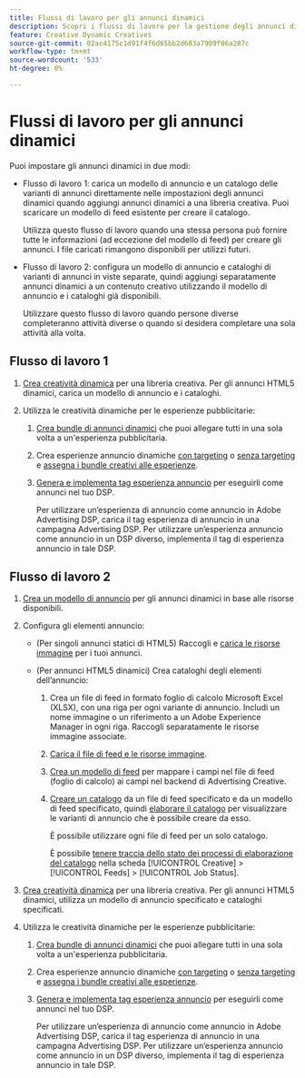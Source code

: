 ```yaml
---
title: Flussi di lavoro per gli annunci dinamici
description: Scopri i flussi di lavoro per la gestione degli annunci dinamici.
feature: Creative Dynamic Creatives
source-git-commit: 02ac4175c1d91f4f6d65bb2d683a7909f06a287c
workflow-type: tm+mt
source-wordcount: '533'
ht-degree: 0%

---
```


# Flussi di lavoro per gli annunci dinamici

Puoi impostare gli annunci dinamici in due modi:

* Flusso di lavoro 1: carica un modello di annuncio e un catalogo delle varianti di annunci direttamente nelle impostazioni degli annunci dinamici quando aggiungi annunci dinamici a una libreria creativa. Puoi scaricare un modello di feed esistente per creare il catalogo.

  Utilizza questo flusso di lavoro quando una stessa persona può fornire tutte le informazioni (ad eccezione del modello di feed) per creare gli annunci. I file caricati rimangono disponibili per utilizzi futuri.

* Flusso di lavoro 2: configura un modello di annuncio e cataloghi di varianti di annunci in viste separate, quindi aggiungi separatamente annunci dinamici a un contenuto creativo utilizzando il modello di annuncio e i cataloghi già disponibili.

  Utilizzare questo flusso di lavoro quando persone diverse completeranno attività diverse o quando si desidera completare una sola attività alla volta.

## Flusso di lavoro 1

1. [Crea creatività dinamica](/help/creative/creative-libraries/creative-add-dynamic.md) per una libreria creativa. Per gli annunci HTML5 dinamici, carica un modello di annuncio e i cataloghi.

1. Utilizza le creatività dinamiche per le esperienze pubblicitarie:

   1. [Crea bundle di annunci dinamici](/help/creative/creative-libraries/bundle-manage.md) che puoi allegare tutti in una sola volta a un&#39;esperienza pubblicitaria.

   1. Crea esperienze annuncio dinamiche [con targeting](/help/creative/experiences/experience-create-targeting.md) o [senza targeting](/help/creative/experiences/experience-create-no-targeting.md) e [assegna i bundle creativi alle esperienze](/help/creative/experiences/experience-assign-creative-bundles.md).

   1. [Genera e implementa tag esperienza annuncio](/help/creative/experiences/experience-tag-export.md) per eseguirli come annunci nel tuo DSP.

      Per utilizzare un’esperienza di annuncio come annuncio in Adobe Advertising DSP, carica il tag esperienza di annuncio in una campagna Advertising DSP. Per utilizzare un’esperienza annuncio come annuncio in un DSP diverso, implementa il tag di esperienza annuncio in tale DSP.

## Flusso di lavoro 2

1. [Crea un modello di annuncio](/help/creative/ad-templates/ad-template-manage.md) per gli annunci dinamici in base alle risorse disponibili.

1. Configura gli elementi annuncio:

   * (Per singoli annunci statici di HTML5) Raccogli e [carica le risorse immagine](/help/creative/feeds/asset-manage.md) per i tuoi annunci.

   * (Per annunci HTML5 dinamici) Crea cataloghi degli elementi dell’annuncio:

      1. Crea un file di feed in formato foglio di calcolo Microsoft Excel (XLSX), con una riga per ogni variante di annuncio. Includi un nome immagine o un riferimento a un Adobe Experience Manager in ogni riga. Raccogli separatamente le risorse immagine associate.

      1. [Carica il file di feed e le risorse immagine](/help/creative/feeds/asset-manage.md).

      1. [Crea un modello di feed](/help/creative/feeds/feed-template-manage.md) per mappare i campi nel file di feed (foglio di calcolo) ai campi nel backend di Advertising Creative.

      1. [Creare un catalogo](/help/creative/feeds/catalog-manage.md#feed-catalog-create) da un file di feed specificato e da un modello di feed specificato, quindi [elaborare il catalogo](/help/creative/feeds/catalog-manage.md#feed-catalog-process) per visualizzare le varianti di annuncio che è possibile creare da esso.

         È possibile utilizzare ogni file di feed per un solo catalogo.

         È possibile [tenere traccia dello stato dei processi di elaborazione del catalogo](/help/creative/feeds/job-status-track.md) nella scheda [!UICONTROL Creative] > [!UICONTROL Feeds] > [!UICONTROL Job Status].

1. [Crea creatività dinamica](/help/creative/creative-libraries/creative-add-dynamic.md) per una libreria creativa. Per gli annunci HTML5 dinamici, utilizza un modello di annuncio specificato e cataloghi specificati.

1. Utilizza le creatività dinamiche per le esperienze pubblicitarie:

   1. [Crea bundle di annunci dinamici](/help/creative/creative-libraries/bundle-manage.md) che puoi allegare tutti in una sola volta a un&#39;esperienza pubblicitaria.

   1. Crea esperienze annuncio dinamiche [con targeting](/help/creative/experiences/experience-create-targeting.md) o [senza targeting](/help/creative/experiences/experience-create-no-targeting.md) e [assegna i bundle creativi alle esperienze](/help/creative/experiences/experience-assign-creative-bundles.md).

   1. [Genera e implementa tag esperienza annuncio](/help/creative/experiences/experience-tag-export.md) per eseguirli come annunci nel tuo DSP.

      Per utilizzare un’esperienza di annuncio come annuncio in Adobe Advertising DSP, carica il tag esperienza di annuncio in una campagna Advertising DSP. Per utilizzare un’esperienza annuncio come annuncio in un DSP diverso, implementa il tag di esperienza annuncio in tale DSP.
